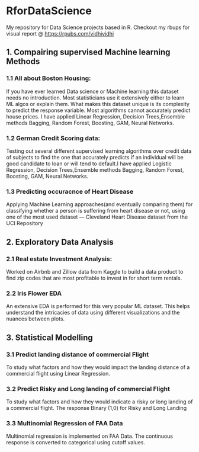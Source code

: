 # RforDataScience
 My repository for Data Science projects based in R. Checkout my rbups for visual report @ https://rpubs.com/vidhividhi
 
 ## 1. Compairing supervised Machine learning Methods
 
 ### 1.1 All about Boston Housing:
 If you have ever learned Data science or Machine learning this dataset needs no introduction. Most statisticians use it extensively either to learn ML algos or explain them. What makes this dataset unique is its complexity to predict the response variable. Most algorithms cannot accurately predict house prices. I have applied Linear Regression, Decision Trees,Ensemble methods Bagging, Random Forest, Boosting, GAM, Neural Networks.
 
 ### 1.2 German Credit Scoring data:
 Testing out several different supervised learning algorithms over credit data of subjects to find the one that accurately predicts if an individual will be good candidate to loan or will tend to default.I have applied Logistic Regression, Decision Trees,Ensemble methods Bagging, Random Forest, Boosting, GAM, Neural Networks.
 
 ### 1.3 Predicting occuracnce of Heart Disease
 Applying Machine Learning approaches(and eventually comparing them) for classifying whether a person is suffering from heart disease or  not, using one of the most used dataset — Cleveland Heart Disease dataset from the UCI Repository
  
 ## 2. Exploratory Data Analysis
 
 ### 2.1 Real estate Investment Analysis: 
 Worked on Airbnb and Zillow data from Kaggle to build a data product to find zip codes that are most profitable to invest in for short term rentals.
 
 ### 2.2 Iris Flower EDA
 An extensive EDA is performed for this very popular ML dataset. This helps understand the intricacies of data using different visualizations and the nuances between plots.
 
 ## 3. Statistical Modelling
 
 ### 3.1 Predict landing distance of commercial Flight
 To study what factors and how they would impact the landing distance of a commercial flight using Linear Regression.

 ### 3.2 Predict Risky and Long landing of commercial Flight
 To study what factors and how they would indicate a risky or long landing of a commercial flight. The response Binary (1,0) for Risky    and Long Landing

 ### 3.3 Multinomial Regression of FAA Data
 Multinomial regression is implemented on FAA Data. The continuous response is converted to categorical using cutoff values.
